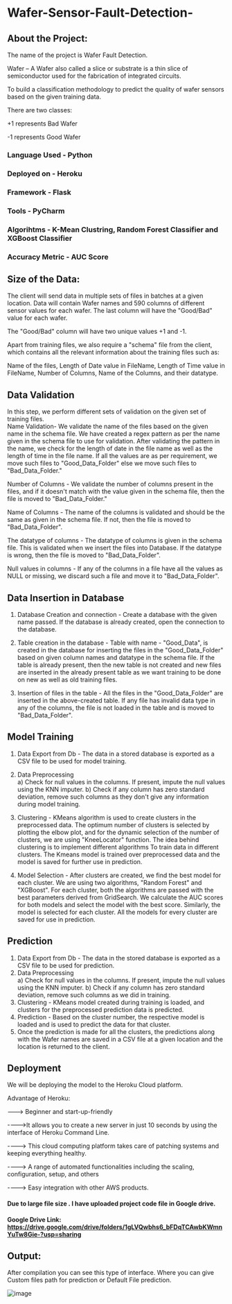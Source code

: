 # Wafer-Sensor-Fault-Detection-



## About the Project: 

The name of the project is Wafer Fault Detection. 

Wafer – A Wafer also called a slice or substrate is a thin slice of semiconductor used for the fabrication of integrated circuits. 

To build a classification methodology to predict the quality of wafer sensors based on the given training data. 

There are two classes: 

+1 represents Bad Wafer 

-1 represents Good Wafer 

### Language Used - Python
### Deployed on - Heroku
### Framework - Flask
### Tools - PyCharm
### Algorihtms - K-Mean Clustring, Random Forest Classifier and XGBoost Classifier
### Accuracy Metric - AUC Score


## Size of the Data: 

The client will send data in multiple sets of files in batches at a given location. Data will contain Wafer names and 590 columns of different sensor values for each wafer. The last column will have the "Good/Bad" value for each wafer. 

The "Good/Bad" column will have two unique values +1 and -1.   

Apart from training files, we also require a "schema" file from the client, which contains all the relevant information about the training files such as: 

Name of the files, Length of Date value in FileName, Length of Time value in FileName, Number of Columns, Name of the Columns, and their datatype. 

## Data Validation 

In this step, we perform different sets of validation on the given set of training files.  
 Name Validation- We validate the name of the files based on the given name in the schema file. We have created a regex pattern as per the name given in the schema file to use for validation. After validating the pattern in the name, we check for the length of date in the file name as well as the length of time in the file name. If all the values are as per requirement, we move such files to "Good_Data_Folder" else we move such files to "Bad_Data_Folder."

 Number of Columns - We validate the number of columns present in the files, and if it doesn't match with the value given in the schema file, then the file is moved to "Bad_Data_Folder."


 Name of Columns - The name of the columns is validated and should be the same as given in the schema file. If not, then the file is moved to "Bad_Data_Folder".

 The datatype of columns - The datatype of columns is given in the schema file. This is validated when we insert the files into Database. If the datatype is wrong, then the file is moved to "Bad_Data_Folder".


Null values in columns - If any of the columns in a file have all the values as NULL or missing, we discard such a file and move it to "Bad_Data_Folder".
 
## Data Insertion in Database
 
1) Database Creation and connection - Create a database with the given name passed. If the database is already created, open the connection to the database. 

2) Table creation in the database - Table with name - "Good_Data", is created in the database for inserting the files in the "Good_Data_Folder" based on given column names and datatype in the schema file. If the table is already present, then the new table is not created and new files are inserted in the already present table as we want training to be done on new as well as old training files.     

3) Insertion of files in the table - All the files in the "Good_Data_Folder" are inserted in the above-created table. If any file has invalid data type in any of the columns, the file is not loaded in the table and is moved to "Bad_Data_Folder".
   
## Model Training 
1) Data Export from Db - The data in a stored database is exported as a CSV file to be used for model training.

2) Data Preprocessing   
   a) Check for null values in the columns. If present, impute the null values using the KNN imputer.
   b) Check if any column has zero standard deviation, remove such columns as they don't give any information during model training.

3) Clustering - KMeans algorithm is used to create clusters in the preprocessed data. The optimum number of clusters is selected by plotting the elbow plot, and for the dynamic selection of the number of clusters, we are using "KneeLocator" function. The idea behind clustering is to implement different algorithms
   To train data in different clusters. The Kmeans model is trained over preprocessed data and the model is saved for further use in prediction.

4) Model Selection - After clusters are created, we find the best model for each cluster. We are using two algorithms, "Random Forest" and "XGBoost". For each cluster, both the algorithms are passed with the best parameters derived from GridSearch. We calculate the AUC scores for both models and select the model with the best score. Similarly, the model is selected for each cluster. All the models for every cluster are saved for use in prediction.

## Prediction 
 
1) Data Export from Db - The data in the stored database is exported as a CSV file to be used for prediction.
2) Data Preprocessing    
   a) Check for null values in the columns. If present, impute the null values using the KNN imputer.
   b) Check if any column has zero standard deviation, remove such columns as we did in training.
3) Clustering - KMeans model created during training is loaded, and clusters for the preprocessed prediction data is predicted.
4) Prediction - Based on the cluster number, the respective model is loaded and is used to predict the data for that cluster.
5) Once the prediction is made for all the clusters, the predictions along with the Wafer names are saved in a CSV file at a given location and the location is returned to the client.

   
## Deployment

We will be deploying the model to the Heroku Cloud platform. 

Advantage of Heroku: 

---> Beginner and start-up-friendly 

---->It allows you to create a new server in just 10 seconds by using the interface of Heroku Command Line. 

----> This cloud computing platform takes care of patching systems and keeping everything healthy. 

----> A range of automated functionalities including the scaling, configuration, setup, and others 

----> Easy integration with other AWS products. 

#### Due to large file size . I have uploaded project code file in Google drive.

#### Google Drive Link: https://drive.google.com/drive/folders/1gLVQwbhs6_bFDqTCAwbKWmnYuTw8Gie-?usp=sharing

## Output:
After compilation you can see this type of interface. Where you can give Custom files path for prediction or Default File prediction.

![image](https://user-images.githubusercontent.com/66250589/114569670-ce959580-9c92-11eb-8ec7-8824a82e44c9.png)


   
   
   
   
